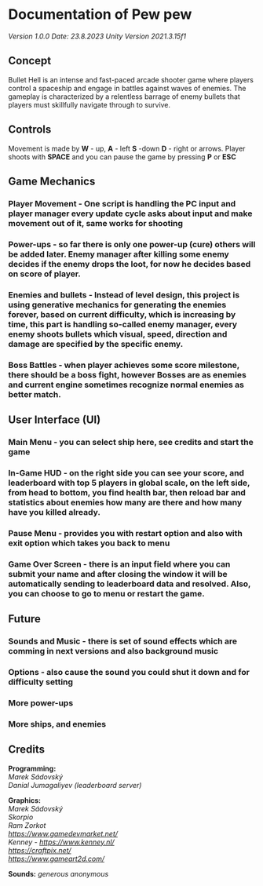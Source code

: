 # Documentation of Pew pew

_Version 1.0.0_ 
_Date: 23.8.2023_
_Unity Version 2021.3.15f1_ 


## Concept

Bullet Hell is an intense and fast-paced arcade shooter game where players control a spaceship and engage in battles against waves of enemies. The gameplay is characterized by a relentless barrage of enemy bullets that players must skillfully navigate through to survive.

## Controls
    
Movement is made by **W** - up, **A** - left **S** -down **D** - right or arrows. 
Player shoots with **SPACE**  and you can pause the game by pressing **P** or **ESC**

## Game Mechanics
    
   ### Player Movement - One script is handling the PC input and player 	manager every update cycle asks about input and make movement out 	of it, same works for shooting
   ### Power-ups - so far there is only one power-up (cure) others will be added later. Enemy manager after killing some enemy decides if the enemy drops the loot, for now he decides based on score of player.
   ### Enemies and bullets - Instead of level design, this project is using generative mechanics for generating the enemies forever, based on current difficulty, which is increasing by time,  this part is handling so-called enemy manager, every enemy shoots bullets which visual, speed, direction and damage are specified by the specific enemy.  
   ### Boss Battles - when player achieves some score milestone, there should be a boss fight, however Bosses are as enemies and current engine sometimes recognize normal enemies as better match.
 
## User Interface (UI)
    
   ### Main Menu - you can select ship here, see credits and start the game 
   ### In-Game HUD - on the right side you can see your score, and leaderboard with top 5 players in global scale, on the left side, from head to bottom, you find health bar, then reload bar and statistics about enemies how many are there and how many have you killed already.
   ### Pause Menu - provides you with restart option and also with exit option which takes you back to menu
   ### Game Over Screen - there is an input field where you can submit your name and after closing the window it will be automatically sending to leaderboard data and resolved. Also, you can choose to go to menu or restart the game.

## Future

### Sounds and Music - there is set of sound effects which are comming in next versions and also background music
### Options - also cause the sound you could shut it down and for difficulty setting
### More power-ups
### More ships, and enemies


## Credits

**Programming:**  
<i>Marek Sádovský</i>  
*Danial Jumagaliyev (leaderboard server)*
  
**Graphics:**  
<i>Marek Sádovský  
Skorpio  
Ram Zorkot  
https://www.gamedevmarket.net/  
Kenney - https://www.kenney.nl/  
https://craftpix.net/  
https://www.gameart2d.com/</i>  
  
**Sounds:** 
<i> generous anonymous </i>